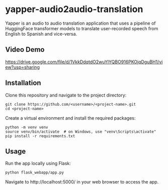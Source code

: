 # yapper-audio2audio-translation

Yapper is an audio to audio translation application that uses a pipeline of HuggingFace transformer models to translate user-recorded speech from English to Spanish and vice-versa. 

## Video Demo
https://drive.google.com/file/d/1VkkDdqtdO2wuYlYQBO916PKOjqDguBH1/view?usp=sharing

## Installation
Clone this repository and navigate to the project directory:


```
git clone https://github.com/<username>/<project-name>.git
cd <project-name>
```

Create a virtual environment and install the required packages:


```
python -m venv venv
source venv/bin/activate  # on Windows, use "venv\Scripts\activate"
pip install -r requirements.txt
```


## Usage
Run the app locally using Flask:

```
python flask_webapp/app.py
```
Navigate to http://localhost:5000/ in your web browser to access the app.
